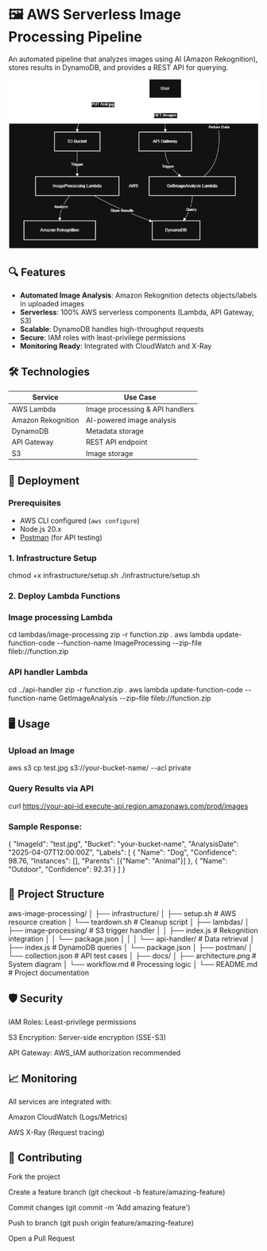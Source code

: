 ﻿# 🖼️ AWS Serverless Image Processing Pipeline

An automated pipeline that analyzes images using AI (Amazon Rekognition), stores results in DynamoDB, and provides a REST API for querying.

![Architecture Diagram](./docs/architecture.png)

## 🔍 Features
- **Automated Image Analysis**: Amazon Rekognition detects objects/labels in uploaded images
- **Serverless**: 100% AWS serverless components (Lambda, API Gateway, S3)
- **Scalable**: DynamoDB handles high-throughput requests
- **Secure**: IAM roles with least-privilege permissions
- **Monitoring Ready**: Integrated with CloudWatch and X-Ray

## 🛠️ Technologies
| Service          | Use Case                          |
|------------------|-----------------------------------|
| AWS Lambda       | Image processing & API handlers   |
| Amazon Rekognition | AI-powered image analysis        |
| DynamoDB         | Metadata storage                  |
| API Gateway      | REST API endpoint                 |
| S3               | Image storage                     |

## 🚀 Deployment

### Prerequisites
- AWS CLI configured (`aws configure`)
- Node.js 20.x
- [Postman](https://www.postman.com/) (for API testing)

### 1. Infrastructure Setup
chmod +x infrastructure/setup.sh
./infrastructure/setup.sh

### 2. Deploy Lambda Functions
### Image processing Lambda
cd lambdas/image-processing
zip -r function.zip .
aws lambda update-function-code --function-name ImageProcessing --zip-file fileb://function.zip

### API handler Lambda
cd ../api-handler
zip -r function.zip .
aws lambda update-function-code --function-name GetImageAnalysis --zip-file fileb://function.zip

## 🖥️ Usage
### Upload an Image
aws s3 cp test.jpg s3://your-bucket-name/ --acl private

### Query Results via API
curl https://your-api-id.execute-api.region.amazonaws.com/prod/images

### Sample Response:
{
  "ImageId": "test.jpg",
  "Bucket": "your-bucket-name",
  "AnalysisDate": "2025-04-07T12:00:00Z",
  "Labels": [
    {
      "Name": "Dog",
      "Confidence": 98.76,
      "Instances": [],
      "Parents": [{"Name": "Animal"}]
    },
    {
      "Name": "Outdoor",
      "Confidence": 92.31
    }
  ]
}

## 📂 Project Structure
aws-image-processing/
│
├── infrastructure/
│   ├── setup.sh           # AWS resource creation
│   └── teardown.sh        # Cleanup script
│
├── lambdas/
│   ├── image-processing/  # S3 trigger handler
│   │   ├── index.js       # Rekognition integration
│   │   └── package.json
│   │
│   └── api-handler/       # Data retrieval
│       ├── index.js       # DynamoDB queries
│       └── package.json
│
├── postman/
│   └── collection.json    # API test cases
│
├── docs/
│   ├── architecture.png   # System diagram
│   └── workflow.md       # Processing logic
│
└── README.md             # Project documentation

## 🛡️ Security
IAM Roles: Least-privilege permissions

S3 Encryption: Server-side encryption (SSE-S3)

API Gateway: AWS_IAM authorization recommended

## 📈 Monitoring
All services are integrated with:

Amazon CloudWatch (Logs/Metrics)

AWS X-Ray (Request tracing)

## 🤝 Contributing
Fork the project

Create a feature branch (git checkout -b feature/amazing-feature)

Commit changes (git commit -m 'Add amazing feature')

Push to branch (git push origin feature/amazing-feature)

Open a Pull Request
